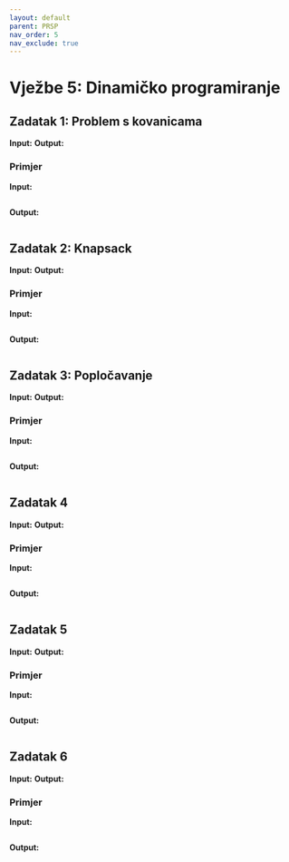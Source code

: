 ```yaml
---
layout: default
parent: PRSP
nav_order: 5
nav_exclude: true
---
```



# Vježbe 5: Dinamičko programiranje

## Zadatak 1: Problem s kovanicama
**Input:**
**Output:**
### Primjer
**Input:**
```
```
**Output:**
```
```

## Zadatak 2: Knapsack
**Input:**
**Output:**
### Primjer
**Input:**
```
```
**Output:**
```
```

## Zadatak 3: Popločavanje
**Input:**
**Output:**
### Primjer
**Input:**
```
```
**Output:**
```
```

## Zadatak 4
**Input:**
**Output:**
### Primjer
**Input:**
```
```
**Output:**
```
```

## Zadatak 5
**Input:**
**Output:**
### Primjer
**Input:**
```
```
**Output:**
```
```

## Zadatak 6
**Input:**
**Output:**
### Primjer
**Input:**
```
```
**Output:**
```
```